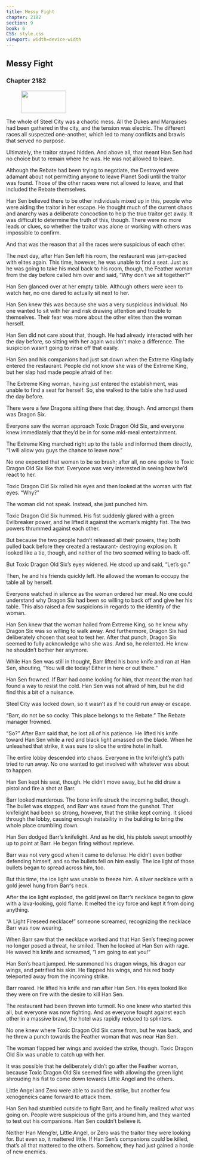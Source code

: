 ```yaml
---
title: Messy Fight
chapter: 2182
section: 9
book: 6
CSS: style.css
viewport: width=device-width
---
```


## Messy Fight

### Chapter 2182

<figure>
	<img src="../Images/gem.gif" alt="" id="gem" width="120" height="60" />
</figure>

The whole of Steel City was a chaotic mess. All the Dukes and Marquises had been gathered in the city, and the tension was electric. The different races all suspected one-another, which led to many conflicts and brawls that served no purpose.

Ultimately, the traitor stayed hidden. And above all, that meant Han Sen had no choice but to remain where he was. He was not allowed to leave.

Although the Rebate had been trying to negotiate, the Destroyed were adamant about not permitting anyone to leave Planet Sodi until the traitor was found. Those of the other races were not allowed to leave, and that included the Rebate themselves.

Han Sen believed there to be other individuals mixed up in this, people who were aiding the traitor in her escape. He thought much of the current chaos and anarchy was a deliberate concoction to help the true traitor get away. It was difficult to determine the truth of this, though. There were no more leads or clues, so whether the traitor was alone or working with others was impossible to confirm.

And that was the reason that all the races were suspicious of each other.

The next day, after Han Sen left his room, the restaurant was jam-packed with elites again. This time, however, he was unable to find a seat. Just as he was going to take his meal back to his room, though, the Feather woman from the day before called him over and said, “Why don’t we sit together?”

Han Sen glanced over at her empty table. Although others were keen to watch her, no one dared to actually sit next to her.

Han Sen knew this was because she was a very suspicious individual. No one wanted to sit with her and risk drawing attention and trouble to themselves. Their fear was more about the other elites than the woman herself.

Han Sen did not care about that, though. He had already interacted with her the day before, so sitting with her again wouldn’t make a difference. The suspicion wasn’t going to rinse off that easily.

Han Sen and his companions had just sat down when the Extreme King lady entered the restaurant. People did not know she was of the Extreme King, but her slap had made people afraid of her.

The Extreme King woman, having just entered the establishment, was unable to find a seat for herself. So, she walked to the table she had used the day before.

There were a few Dragons sitting there that day, though. And amongst them was Dragon Six.

Everyone saw the woman approach Toxic Dragon Old Six, and everyone knew immediately that they’d be in for some mid-meal entertainment.

The Extreme King marched right up to the table and informed them directly, “I will allow you guys the chance to leave now.”

No one expected that woman to be so brash; after all, no one spoke to Toxic Dragon Old Six like that. Everyone was very interested in seeing how he’d react to her.

Toxic Dragon Old Six rolled his eyes and then looked at the woman with flat eyes. “Why?”

The woman did not speak. Instead, she just punched him.

Toxic Dragon Old Six hummed. His fist suddenly glared with a green Evilbreaker power, and he lifted it against the woman’s mighty fist. The two powers thrummed against each other.

But because the two people hadn’t released all their powers, they both pulled back before they created a restaurant- destroying explosion. It looked like a tie, though, and neither of the two seemed willing to back-off.

But Toxic Dragon Old Six’s eyes widened. He stood up and said, “Let’s go.”

Then, he and his friends quickly left. He allowed the woman to occupy the table all by herself.

Everyone watched in silence as the woman ordered her meal. No one could understand why Dragon Six had been so willing to back off and give her his table. This also raised a few suspicions in regards to the identity of the woman.

Han Sen knew that the woman hailed from Extreme King, so he knew why Dragon Six was so willing to walk away. And furthermore, Dragon Six had deliberately chosen that seat to test her. After that punch, Dragon Six seemed to fully acknowledge who she was. And so, he relented. He knew he shouldn’t bother her anymore.

While Han Sen was still in thought, Barr lifted his bone knife and ran at Han Sen, shouting, “You will die today! Either in here or out there.”

Han Sen frowned. If Barr had come looking for him, that meant the man had found a way to resist the cold. Han Sen was not afraid of him, but he did find this a bit of a nuisance.

Steel City was locked down, so it wasn’t as if he could run away or escape.

“Barr, do not be so cocky. This place belongs to the Rebate.” The Rebate manager frowned.

“So?” After Barr said that, he lost all of his patience. He lifted his knife toward Han Sen while a red and black light amassed on the blade. When he unleashed that strike, it was sure to slice the entire hotel in half.

The entire lobby descended into chaos. Everyone in the knifelight’s path tried to run away. No one wanted to get involved with whatever was about to happen.

Han Sen kept his seat, though. He didn’t move away, but he did draw a pistol and fire a shot at Barr.

Barr looked murderous. The bone knife struck the incoming bullet, though. The bullet was stopped, and Barr was saved from the gunshot. That knifelight had been so strong, however, that the strike kept coming. It sliced through the lobby, causing enough instability in the building to bring the whole place crumbling down.

Han Sen dodged Barr’s knifelight. And as he did, his pistols swept smoothly up to point at Barr. He began firing without reprieve.

Barr was not very good when it came to defense. He didn’t even bother defending himself, and so the bullets fell on him easily. The ice light of those bullets began to spread across him, too.

But this time, the ice light was unable to freeze him. A silver necklace with a gold jewel hung from Barr’s neck.

After the ice light exploded, the gold jewel on Barr’s necklace began to glow with a lava-looking, gold flame. It melted the icy force and kept it from doing anything.

“A Light Fireseed necklace!” someone screamed, recognizing the necklace Barr was now wearing.

When Barr saw that the necklace worked and that Han Sen’s freezing power no longer posed a threat, he smiled. Then he looked at Han Sen with rage. He waved his knife and screamed, “I am going to eat you!”

Han Sen’s heart jumped. He summoned his dragon wings, his dragon ear wings, and petrified his skin. He flapped his wings, and his red body teleported away from the incoming strike.

Barr roared. He lifted his knife and ran after Han Sen. His eyes looked like they were on fire with the desire to kill Han Sen.

The restaurant had been thrown into turmoil. No one knew who started this all, but everyone was now fighting. And as everyone fought against each other in a massive brawl, the hotel was rapidly reduced to splinters.

No one knew where Toxic Dragon Old Six came from, but he was back, and he threw a punch towards the Feather woman that was near Han Sen.

The woman flapped her wings and avoided the strike, though. Toxic Dragon Old Six was unable to catch up with her.

It was possible that he deliberately didn’t go after the Feather woman, because Toxic Dragon Old Six seemed fine with allowing the green light shrouding his fist to come down towards Little Angel and the others.

Little Angel and Zero were able to avoid the strike, but another few xenogeneics came forward to attack them.

Han Sen had stumbled outside to fight Barr, and he finally realized what was going on. People were suspicious of the girls around him, and they wanted to test out his companions. Han Sen couldn’t believe it.

Neither Han Meng’er, Little Angel, or Zero was the traitor they were looking for. But even so, it mattered little. If Han Sen’s companions could be killed, that’s all that mattered to the others. Somehow, they had just gained a horde of new enemies.